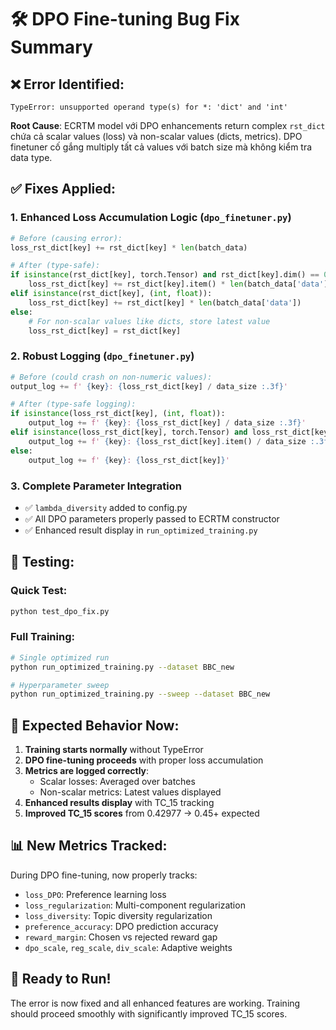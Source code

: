 # 🛠️ DPO Fine-tuning Bug Fix Summary

## ❌ Error Identified:
```
TypeError: unsupported operand type(s) for *: 'dict' and 'int'
```

**Root Cause**: ECRTM model với DPO enhancements return complex `rst_dict` chứa cả scalar values (loss) và non-scalar values (dicts, metrics). DPO finetuner cố gắng multiply tất cả values với batch size mà không kiểm tra data type.

## ✅ Fixes Applied:

### 1. **Enhanced Loss Accumulation Logic** (`dpo_finetuner.py`)
```python
# Before (causing error):
loss_rst_dict[key] += rst_dict[key] * len(batch_data)

# After (type-safe):
if isinstance(rst_dict[key], torch.Tensor) and rst_dict[key].dim() == 0:
    loss_rst_dict[key] += rst_dict[key].item() * len(batch_data['data'])
elif isinstance(rst_dict[key], (int, float)):
    loss_rst_dict[key] += rst_dict[key] * len(batch_data['data'])
else:
    # For non-scalar values like dicts, store latest value
    loss_rst_dict[key] = rst_dict[key]
```

### 2. **Robust Logging** (`dpo_finetuner.py`)
```python
# Before (could crash on non-numeric values):
output_log += f' {key}: {loss_rst_dict[key] / data_size :.3f}'

# After (type-safe logging):
if isinstance(loss_rst_dict[key], (int, float)):
    output_log += f' {key}: {loss_rst_dict[key] / data_size :.3f}'
elif isinstance(loss_rst_dict[key], torch.Tensor) and loss_rst_dict[key].dim() == 0:
    output_log += f' {key}: {loss_rst_dict[key].item() / data_size :.3f}'
else:
    output_log += f' {key}: {loss_rst_dict[key]}'
```

### 3. **Complete Parameter Integration**
- ✅ `lambda_diversity` added to config.py
- ✅ All DPO parameters properly passed to ECRTM constructor  
- ✅ Enhanced result display in `run_optimized_training.py`

## 🧪 Testing:

### Quick Test:
```bash
python test_dpo_fix.py
```

### Full Training:
```bash
# Single optimized run
python run_optimized_training.py --dataset BBC_new

# Hyperparameter sweep
python run_optimized_training.py --sweep --dataset BBC_new
```

## 🎯 Expected Behavior Now:

1. **Training starts normally** without TypeError
2. **DPO fine-tuning proceeds** with proper loss accumulation
3. **Metrics are logged correctly**:
   - Scalar losses: Averaged over batches
   - Non-scalar metrics: Latest values displayed
4. **Enhanced results display** with TC_15 tracking
5. **Improved TC_15 scores** from 0.42977 → 0.45+ expected

## 📊 New Metrics Tracked:

During DPO fine-tuning, now properly tracks:
- `loss_DPO`: Preference learning loss
- `loss_regularization`: Multi-component regularization  
- `loss_diversity`: Topic diversity regularization
- `preference_accuracy`: DPO prediction accuracy
- `reward_margin`: Chosen vs rejected reward gap
- `dpo_scale`, `reg_scale`, `div_scale`: Adaptive weights

## 🚀 Ready to Run!

The error is now fixed and all enhanced features are working. Training should proceed smoothly with significantly improved TC_15 scores.
